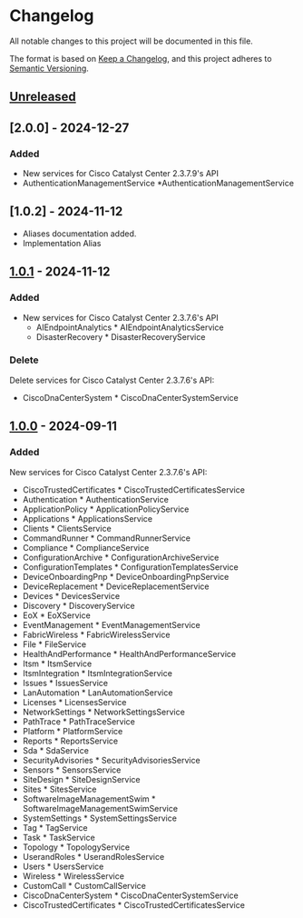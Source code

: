 # Changelog

All notable changes to this project will be documented in this file.

The format is based on [Keep a Changelog](https://keepachangelog.com/en/1.0.0/),
and this project adheres to [Semantic Versioning](https://semver.org/spec/v2.0.0.html).

## [Unreleased]

## [2.0.0] - 2024-12-27

### Added

- New services for Cisco Catalyst Center 2.3.7.9's API
- AuthenticationManagementService *AuthenticationManagementService

## [1.0.2] - 2024-11-12

- Aliases documentation added.
- Implementation Alias

## [1.0.1] - 2024-11-12

### Added

- New services for Cisco Catalyst Center 2.3.7.6's API
  - AIEndpointAnalytics *  AIEndpointAnalyticsService
  - DisasterRecovery *  DisasterRecoveryService

### Delete

Delete services for Cisco Catalyst Center 2.3.7.6's API:

- CiscoDnaCenterSystem * CiscoDnaCenterSystemService

## [1.0.0] - 2024-09-11

### Added

New services for Cisco Catalyst Center 2.3.7.6's API:

- CiscoTrustedCertificates * CiscoTrustedCertificatesService
- Authentication * AuthenticationService
- ApplicationPolicy * ApplicationPolicyService
- Applications * ApplicationsService
- Clients * ClientsService
- CommandRunner * CommandRunnerService
- Compliance * ComplianceService
- ConfigurationArchive * ConfigurationArchiveService
- ConfigurationTemplates * ConfigurationTemplatesService
- DeviceOnboardingPnp * DeviceOnboardingPnpService
- DeviceReplacement * DeviceReplacementService
- Devices * DevicesService
- Discovery * DiscoveryService
- EoX * EoXService
- EventManagement * EventManagementService
- FabricWireless * FabricWirelessService
- File * FileService
- HealthAndPerformance * HealthAndPerformanceService
- Itsm * ItsmService
- ItsmIntegration * ItsmIntegrationService
- Issues * IssuesService
- LanAutomation * LanAutomationService
- Licenses * LicensesService
- NetworkSettings * NetworkSettingsService
- PathTrace * PathTraceService
- Platform * PlatformService
- Reports * ReportsService
- Sda * SdaService
- SecurityAdvisories * SecurityAdvisoriesService
- Sensors * SensorsService
- SiteDesign * SiteDesignService
- Sites * SitesService
- SoftwareImageManagementSwim * SoftwareImageManagementSwimService
- SystemSettings * SystemSettingsService
- Tag * TagService
- Task * TaskService
- Topology * TopologyService
- UserandRoles * UserandRolesService
- Users * UsersService
- Wireless * WirelessService
- CustomCall * CustomCallService
- CiscoDnaCenterSystem * CiscoDnaCenterSystemService
- CiscoTrustedCertificates * CiscoTrustedCertificatesService

[1.0.1]: https://github.com/cisco-en-programmability/catalystcenter-go-sdk/commits/v1.0.1
[1.0.0]: https://github.com/cisco-en-programmability/catalystcenter-go-sdk/commits/v1.0.0
[Unreleased]: https://github.com/cisco-en-programmability/catalystcenter-go-sdk/compare/v1.0.1...main
